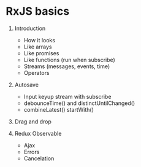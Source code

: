 # RxJS basics

1. Introduction

    * How it looks
    * Like arrays
    * Like promises
    * Like functions (run when subscribe)
    * Streams (messages, events, time)
    * Operators

2. Autosave

    * Input keyup stream with subscribe
    * debounceTime() and distinctUntilChanged()
    * combineLatest() startWith()

3. Drag and drop

4. Redux Observable

    * Ajax
    * Errors
    * Cancelation
